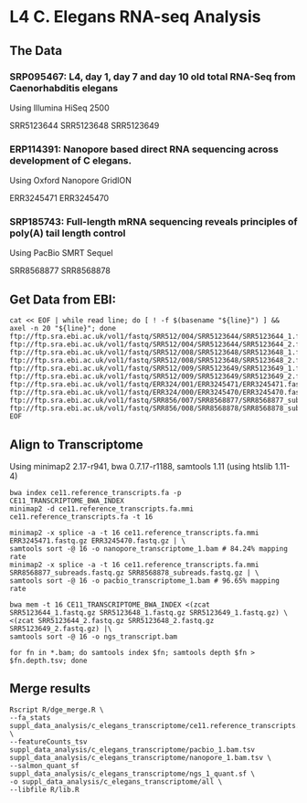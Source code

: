 # L4 C. Elegans RNA-seq Analysis


## The Data

### SRP095467: L4, day 1, day 7 and day 10 old total RNA-Seq from Caenorhabditis elegans

Using Illumina HiSeq 2500

SRR5123644 SRR5123648 SRR5123649



### ERP114391: Nanopore based direct RNA sequencing across development of C elegans.

Using Oxford Nanopore GridION

ERR3245471 ERR3245470

### SRP185743: Full-length mRNA sequencing reveals principles of poly(A) tail length control

Using PacBio SMRT Sequel

SRR8568877 SRR8568878

## Get Data from EBI:

```shell
cat << EOF | while read line; do [ ! -f $(basename "${line}") ] && axel -n 20 "${line}"; done
ftp://ftp.sra.ebi.ac.uk/vol1/fastq/SRR512/004/SRR5123644/SRR5123644_1.fastq.gz
ftp://ftp.sra.ebi.ac.uk/vol1/fastq/SRR512/004/SRR5123644/SRR5123644_2.fastq.gz
ftp://ftp.sra.ebi.ac.uk/vol1/fastq/SRR512/008/SRR5123648/SRR5123648_1.fastq.gz
ftp://ftp.sra.ebi.ac.uk/vol1/fastq/SRR512/008/SRR5123648/SRR5123648_2.fastq.gz
ftp://ftp.sra.ebi.ac.uk/vol1/fastq/SRR512/009/SRR5123649/SRR5123649_1.fastq.gz
ftp://ftp.sra.ebi.ac.uk/vol1/fastq/SRR512/009/SRR5123649/SRR5123649_2.fastq.gz
ftp://ftp.sra.ebi.ac.uk/vol1/fastq/ERR324/001/ERR3245471/ERR3245471.fastq.gz
ftp://ftp.sra.ebi.ac.uk/vol1/fastq/ERR324/000/ERR3245470/ERR3245470.fastq.gz
ftp://ftp.sra.ebi.ac.uk/vol1/fastq/SRR856/007/SRR8568877/SRR8568877_subreads.fastq.gz
ftp://ftp.sra.ebi.ac.uk/vol1/fastq/SRR856/008/SRR8568878/SRR8568878_subreads.fastq.gz
EOF
```

## Align to Transcriptome

Using minimap2 2.17-r941, bwa 0.7.17-r1188, samtools 1.11 (using htslib 1.11-4)

```shell
bwa index ce11.reference_transcripts.fa -p CE11_TRANSCRIPTOME_BWA_INDEX
minimap2 -d ce11.reference_transcripts.fa.mmi ce11.reference_transcripts.fa -t 16

minimap2 -x splice -a -t 16 ce11.reference_transcripts.fa.mmi ERR3245471.fastq.gz ERR3245470.fastq.gz | \
samtools sort -@ 16 -o nanopore_transcriptome_1.bam # 84.24% mapping rate
minimap2 -x splice -a -t 16 ce11.reference_transcripts.fa.mmi SRR8568877_subreads.fastq.gz SRR8568878_subreads.fastq.gz | \
samtools sort -@ 16 -o pacbio_transcriptome_1.bam # 96.65% mapping rate

bwa mem -t 16 CE11_TRANSCRIPTOME_BWA_INDEX <(zcat SRR5123644_1.fastq.gz SRR5123648_1.fastq.gz SRR5123649_1.fastq.gz) \
<(zcat SRR5123644_2.fastq.gz SRR5123648_2.fastq.gz SRR5123649_2.fastq.gz) |\
samtools sort -@ 16 -o ngs_transcript.bam

for fn in *.bam; do samtools index $fn; samtools depth $fn > $fn.depth.tsv; done
```


## Merge results

```shell
Rscript R/dge_merge.R \
--fa_stats suppl_data_analysis/c_elegans_transcriptome/ce11.reference_transcripts.fa.stats \
--featureCounts_tsv suppl_data_analysis/c_elegans_transcriptome/pacbio_1.bam.tsv suppl_data_analysis/c_elegans_transcriptome/nanopore_1.bam.tsv \
--salmon_quant_sf suppl_data_analysis/c_elegans_transcriptome/ngs_1_quant.sf \
-o suppl_data_analysis/c_elegans_transcriptome/all \
--libfile R/lib.R
```
